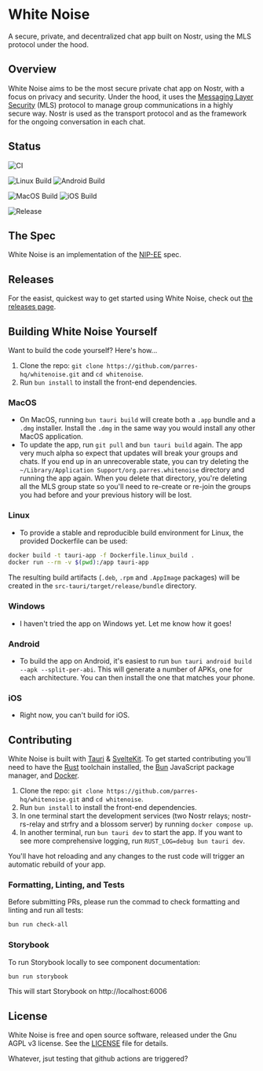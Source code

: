 # White Noise

A secure, private, and decentralized chat app built on Nostr, using the MLS protocol under the hood.

## Overview

White Noise aims to be the most secure private chat app on Nostr, with a focus on privacy and security. Under the hood, it uses the [Messaging Layer Security](https://www.rfc-editor.org/rfc/rfc9420.html) (MLS) protocol to manage group communications in a highly secure way. Nostr is used as the transport protocol and as the framework for the ongoing conversation in each chat.

## Status

![CI](https://github.com/parres-hq/whitenoise/actions/workflows/ci.yml/badge.svg?event=push)

![Linux Build](https://github.com/parres-hq/whitenoise/actions/workflows/build_linux.yml/badge.svg?event=push) ![Android Build](https://github.com/parres-hq/whitenoise/actions/workflows/build_android.yml/badge.svg?event=push)

![MacOS Build](https://github.com/parres-hq/whitenoise/actions/workflows/build_macos.yml/badge.svg?event=push) ![iOS Build](https://github.com/parres-hq/whitenoise/actions/workflows/build_ios.yml/badge.svg?event=push)

![Release](https://github.com/parres-hq/whitenoise/actions/workflows/release.yml/badge.svg?event=push)

## The Spec

White Noise is an implementation of the [NIP-EE](https://github.com/nostr-protocol/nips/pull/1427) spec.

## Releases

For the easist, quickest way to get started using White Noise, check out [the releases page](https://github.com/parres-hq/whitenoise/releases).

## Building White Noise Yourself

Want to build the code yourself? Here's how...

1. Clone the repo: `git clone https://github.com/parres-hq/whitenoise.git` and `cd whitenoise`.
1. Run `bun install` to install the front-end dependencies.

### MacOS

- On MacOS, running `bun tauri build` will create both a `.app` bundle and a `.dmg` installer. Install the `.dmg` in the same way you would install any other MacOS application.
- To update the app, run `git pull` and `bun tauri build` again. The app very much alpha so expect that updates will break your groups and chats. If you end up in an unrecoverable state, you can try deleting the `~/Library/Application Support/org.parres.whitenoise` directory and running the app again. When you delete that directory, you're deleting all the MLS group state so you'll need to re-create or re-join the groups you had before and your previous history will be lost.

### Linux

- To provide a stable and reproducible build environment for Linux, the provided Dockerfile can be used:

```sh
docker build -t tauri-app -f Dockerfile.linux_build .
docker run --rm -v $(pwd):/app tauri-app
```

The resulting build artifacts (`.deb`, `.rpm` and `.AppImage` packages) will be created in the `src-tauri/target/release/bundle` directory.

### Windows

- I haven't tried the app on Windows yet. Let me know how it goes!

### Android

- To build the app on Android, it's easiest to run `bun tauri android build --apk --split-per-abi`. This will generate a number of APKs, one for each architecture. You can then install the one that matches your phone.

### iOS

- Right now, you can't build for iOS.

## Contributing

White Noise is built with [Tauri](https://tauri.app/) & [SvelteKit](https://kit.svelte.dev/). To get started contributing you'll need to have the [Rust](https://www.rust-lang.org/tools/install) toolchain installed, the [Bun](https://bun.sh/docs/installation) JavaScript package manager, and [Docker](https://www.docker.com).

1. Clone the repo: `git clone https://github.com/parres-hq/whitenoise.git` and `cd whitenoise`.
1. Run `bun install` to install the front-end dependencies.
1. In one terminal start the development services (two Nostr relays; nostr-rs-relay and strfry and a blossom server) by running `docker compose up`.
1. In another terminal, run `bun tauri dev` to start the app. If you want to see more comprehensive logging, run `RUST_LOG=debug bun tauri dev`.

You'll have hot reloading and any changes to the rust code will trigger an automatic rebuild of your app.

### Formatting, Linting, and Tests

Before submitting PRs, please run the commad to check formatting and linting and run all tests:

```sh
bun run check-all
```

### Storybook

To run Storybook locally to see component documentation:

```sh
bun run storybook
```

This will start Storybook on http://localhost:6006

## License

White Noise is free and open source software, released under the Gnu AGPL v3 license. See the [LICENSE](LICENSE) file for details.

Whatever, jsut testing that github actions are triggered?
